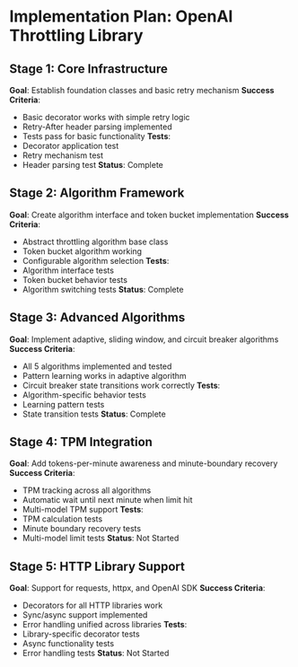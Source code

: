 # Implementation Plan: OpenAI Throttling Library

## Stage 1: Core Infrastructure
**Goal**: Establish foundation classes and basic retry mechanism
**Success Criteria**: 
- Basic decorator works with simple retry logic
- Retry-After header parsing implemented
- Tests pass for basic functionality
**Tests**: 
- Decorator application test
- Retry mechanism test
- Header parsing test
**Status**: Complete

## Stage 2: Algorithm Framework
**Goal**: Create algorithm interface and token bucket implementation
**Success Criteria**:
- Abstract throttling algorithm base class
- Token bucket algorithm working
- Configurable algorithm selection
**Tests**:
- Algorithm interface tests
- Token bucket behavior tests
- Algorithm switching tests
**Status**: Complete

## Stage 3: Advanced Algorithms
**Goal**: Implement adaptive, sliding window, and circuit breaker algorithms
**Success Criteria**:
- All 5 algorithms implemented and tested
- Pattern learning works in adaptive algorithm
- Circuit breaker state transitions work correctly
**Tests**:
- Algorithm-specific behavior tests
- Learning pattern tests
- State transition tests
**Status**: Complete

## Stage 4: TPM Integration
**Goal**: Add tokens-per-minute awareness and minute-boundary recovery
**Success Criteria**:
- TPM tracking across all algorithms
- Automatic wait until next minute when limit hit
- Multi-model TPM support
**Tests**:
- TPM calculation tests
- Minute boundary recovery tests
- Multi-model limit tests
**Status**: Not Started

## Stage 5: HTTP Library Support
**Goal**: Support for requests, httpx, and OpenAI SDK
**Success Criteria**:
- Decorators for all HTTP libraries work
- Sync/async support implemented
- Error handling unified across libraries
**Tests**:
- Library-specific decorator tests
- Async functionality tests
- Error handling tests
**Status**: Not Started